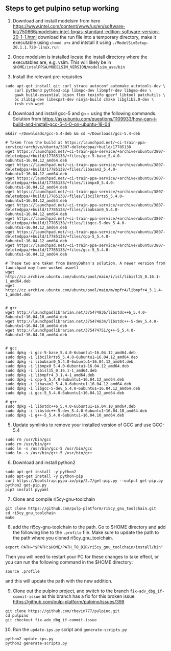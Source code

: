 ## Steps to get pulpino setup working
1. Download and install modelsim from here https://www.intel.com/content/www/us/en/software-kit/750666/modelsim-intel-fpgas-standard-edition-software-version-20-1-1.html download the run file into a temporary directory, make it executable using `chmod u+x` and intstall it using `./ModelSimSetup-20.1.1.720-linux.run`

2. Once modelsim is installed locate the install directory where the executables are, e.g. vsim. This will likely be in `$HOME/intelFPGA/MODELSIM_VERSION/modelsim_ase/bin`

3. Install the relevant pre-requisites
```
sudo apt-get install git curl strace autoconf automake autotools-dev \
    curl python3 python3-pip libmpc-dev libmpfr-dev libgmp-dev \
    gawk build-essential bison flex texinfo gperf libtool patchutils \
    bc zlib1g-dev libexpat-dev ninja-build cmake libglib2.0-dev \
    tcsh csh wget
```

4. Download and install gcc-5 and g++ using the following commands. Solution from https://askubuntu.com/questions/1109933/how-can-i-build-and-install-gcc-5-4-0-on-ubuntu-18-04
```
mkdir ~/Downloads/gcc-5.4-deb && cd ~/Downloads/gcc-5.4-deb

# Taken from the build at https://launchpad.net/~ci-train-ppa-service/+archive/ubuntu/3807-deletedppa/+build/17785138
wget https://launchpad.net/~ci-train-ppa-service/+archive/ubuntu/3807-deletedppa/+build/17785138/+files/gcc-5-base_5.4.0-6ubuntu1~16.04.12_amd64.deb
wget https://launchpad.net/~ci-train-ppa-service/+archive/ubuntu/3807-deletedppa/+build/17785138/+files/libasan2_5.4.0-6ubuntu1~16.04.12_amd64.deb
wget https://launchpad.net/~ci-train-ppa-service/+archive/ubuntu/3807-deletedppa/+build/17785138/+files/libmpx0_5.4.0-6ubuntu1~16.04.12_amd64.deb
wget https://launchpad.net/~ci-train-ppa-service/+archive/ubuntu/3807-deletedppa/+build/17785138/+files/libcilkrts5_5.4.0-6ubuntu1~16.04.12_amd64.deb
wget https://launchpad.net/~ci-train-ppa-service/+archive/ubuntu/3807-deletedppa/+build/17785138/+files/libubsan0_5.4.0-6ubuntu1~16.04.12_amd64.deb
wget https://launchpad.net/~ci-train-ppa-service/+archive/ubuntu/3807-deletedppa/+build/17785138/+files/libgcc-5-dev_5.4.0-6ubuntu1~16.04.12_amd64.deb
wget https://launchpad.net/~ci-train-ppa-service/+archive/ubuntu/3807-deletedppa/+build/17785138/+files/cpp-5_5.4.0-6ubuntu1~16.04.12_amd64.deb
wget https://launchpad.net/~ci-train-ppa-service/+archive/ubuntu/3807-deletedppa/+build/17785138/+files/gcc-5_5.4.0-6ubuntu1~16.04.12_amd64.deb

# These two are taken from DannyDahan's solution. A newer version from launchpad may have worked aswell
wget http://cz.archive.ubuntu.com/ubuntu/pool/main/i/isl/libisl15_0.16.1-1_amd64.deb
wget http://cz.archive.ubuntu.com/ubuntu/pool/main/m/mpfr4/libmpfr4_3.1.4-1_amd64.deb


# g++
wget http://launchpadlibrarian.net/375474836/libstdc++6_5.4.0-6ubuntu1~16.04.10_amd64.deb
wget http://launchpadlibrarian.net/375474834/libstdc++-5-dev_5.4.0-6ubuntu1~16.04.10_amd64.deb
wget http://launchpadlibrarian.net/375474751/g++-5_5.4.0-6ubuntu1~16.04.10_amd64.deb


# gcc
sudo dpkg -i gcc-5-base_5.4.0-6ubuntu1~16.04.12_amd64.deb
sudo dpkg -i libcilkrts5_5.4.0-6ubuntu1~16.04.12_amd64.deb
sudo dpkg -i libubsan0_5.4.0-6ubuntu1~16.04.12_amd64.deb
sudo dpkg -i libmpx0_5.4.0-6ubuntu1~16.04.12_amd64.deb
sudo dpkg -i libisl15_0.16.1-1_amd64.deb
sudo dpkg -i libmpfr4_3.1.4-1_amd64.deb
sudo dpkg -i cpp-5_5.4.0-6ubuntu1~16.04.12_amd64.deb
sudo dpkg -i libasan2_5.4.0-6ubuntu1~16.04.12_amd64.deb
sudo dpkg -i libgcc-5-dev_5.4.0-6ubuntu1~16.04.12_amd64.deb
sudo dpkg -i gcc-5_5.4.0-6ubuntu1~16.04.12_amd64.deb

# g++
sudo dpkg -i libstdc++6_5.4.0-6ubuntu1~16.04.10_amd64.deb
sudo dpkg -i libstdc++-5-dev_5.4.0-6ubuntu1~16.04.10_amd64.deb
sudo dpkg -i g++-5_5.4.0-6ubuntu1~16.04.10_amd64.deb
```

5. Update symlinks to remove your installed version of GCC and use GCC-5.4
```
sudo rm /usr/bin/gcc
sudo rm /usr/bin/g++
sudo ln -s /usr/bin/gcc-5 /usr/bin/gcc
sudo ln -s /usr/bin/g++-5 /usr/bin/g++
```

6. Download and install python2
```
sudo apt-get install -y python2
sudo apt-get install -y python-pip
curl https://bootstrap.pypa.io/pip/2.7/get-pip.py --output get-pip.py
python2 get-pip.py
pip2 install pyyaml
```

7. Clone and compile ri5cy-gnu-toolchain
```
git clone https://github.com/pulp-platform/ri5cy_gnu_toolchain.git
cd ri5cy_gnu_toolchain
make
```

8. add the ri5cy-gnu-toolchain to the path. Go to $HOME directory and add the following line to the `.profile` file. Make sure to update the path to the path where you cloned ri5cy_gnu_toolchain.
```
export PATH="$PATH:$HOME/PATH_TO_DIR/ri5cy_gnu_toolchain/install/bin"
```

Then you will need to restart your PC for these changes to take effect, or you can run the following command in the $HOME directory:
```
source .profile
```
and this will update the path with the new addition.

9. Clone out the pulpino project, and switch to the branch `fix-adv_dbg_if-commit-issue` as this branch has a fix for this broken issue: https://github.com/pulp-platform/pulpino/issues/399 
```
git clone https://github.com/rbevin777/pulpino.git
cd pulpino
git checkout fix-adv_dbg_if-commit-issue
```

10. Run the `update-ips.py` script and `generate-scripts.py`
```
python2 update-ips.py
python2 generate-scripts.py
```

